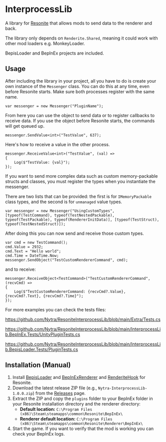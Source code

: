 # InterprocessLib

A library for [Resonite](https://resonite.com/) that allows mods to send data to the renderer and back.

The library only depends on `Renderite.Shared`, meaning it could work with other mod loaders e.g. MonkeyLoader.

BepisLoader and BepInEx projects are included.

## Usage

After including the library in your project, all you have to do is create your own instance of the `Messenger` class. You can do this at any time, even before Resonite starts. Make sure both processes register with the same name.

```
var messenger = new Messenger("PluginName");
```

From here you can use the object to send data or to register callbacks to receive data. If you use the object before Resonite starts, the commands will get queued up.

```
messenger.SendValue<int>("TestValue", 637);
```

Here's how to receive a value in the other process.

```
messenger.ReceiveValue<int>("TestValue", (val) =>
{
	Log($"TestValue: {val}");
});
```

If you want to send more complex data such as custom memory-packable structs and classes, you must register the types when you instantiate the messenger.

There are two lists that can be provided: the first is for `IMemoryPackable` class types, and the second is for `unmanaged` value types.

```
var messenger = new Messenger("UsingCustomTypes", [typeof(TestCommand), typeof(TestNestedPackable), typeof(TestPackable), typeof(RendererInitData)], [typeof(TestStruct), typeof(TestNestedStruct)]);
```

After doing this you can now send and receive those custom types.

```
var cmd = new TestCommand();
cmd.Value = 2932;
cmd.Text = "Hello world";
cmd.Time = DateTime.Now;
messenger.SendObject("TestCustomRendererCommand", cmd);
```

and to receive:

```
messenger.ReceiveObject<TestCommand>("TestCustomRendererCommand", (recvCmd) =>
{
	Log($"TestCustomRendererCommand: {recvCmd?.Value}, {recvCmd?.Text}, {recvCmd?.Time}");
});
```

For more examples you can check the tests files: 

https://github.com/Nytra/ResoniteInterprocessLib/blob/main/Extra/Tests.cs

https://github.com/Nytra/ResoniteInterprocessLib/blob/main/InterprocessLib.BepInEx.Tests/UnityPluginTests.cs

https://github.com/Nytra/ResoniteInterprocessLib/blob/main/InterprocessLib.BepisLoader.Tests/PluginTests.cs

## Installation (Manual)
1. Install [BepisLoader](https://github.com/ResoniteModding/BepisLoader) and [BepInExRenderer](https://thunderstore.io/c/resonite/p/ResoniteModding/BepInExRenderer/) and [RenderiteHook](https://thunderstore.io/c/resonite/p/ResoniteModding/RenderiteHook/) for Resonite.
2. Download the latest release ZIP file (e.g., `Nytra-InterprocessLib-1.0.0.zip`) from the [Releases](https://github.com/Nytra/ResoniteInterprocessLib/releases) page.
3. Extract the ZIP and copy the `plugins` folder to your BepInEx folder in your Resonite installation directory and the renderer directory:
   - **Default location:** `C:\Program Files (x86)\Steam\steamapps\common\Resonite\BepInEx\`
   - **Renderer default location:** `C:\Program Files (x86)\Steam\steamapps\common\Resonite\Renderer\BepInEx\`
4. Start the game. If you want to verify that the mod is working you can check your BepInEx logs.
